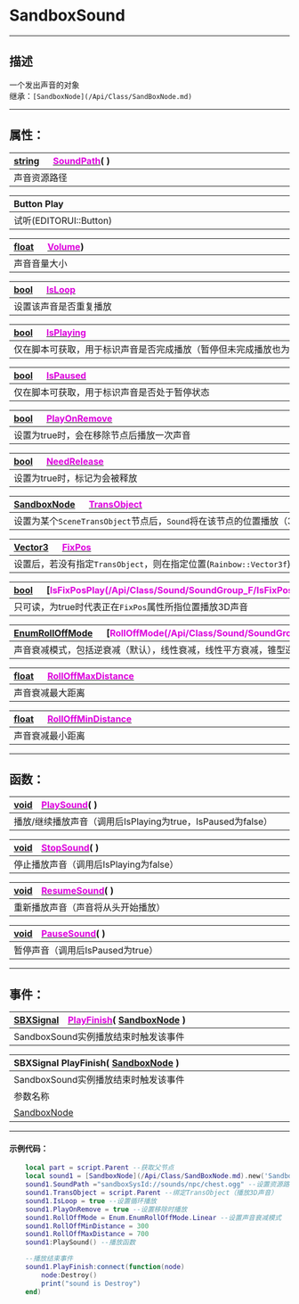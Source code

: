 # SandboxSound
------------------------------------------------------------------------------------------
## 描述

一个发出声音的对象<br>
继承：`[SandboxNode](/Api/Class/SandBoxNode.md)`

------------------------------------------------------------------------------------------
## 属性：

|<div style="width:1125px">[string](/Api/DataType/String.md) &emsp; [<font color="dd00dd">SoundPath</font>](/Api/Class/Sound/SoundGroup_F/SoundPath.md)( )</div>|
|:---|
|声音资源路径|

|<div style="width:1125px">Button Play</div>|
|:---|
|试听(EDITORUI::Button)|

|<div style="width:1125px">[float](/Api/DataType/Float.md) &emsp; [<font color="dd00dd">Volume</font>](/Api/Class/Sound/SoundGroup_F/Volume.md))</div>|
|:---|
|声音音量大小|

|<div style="width:1125px">[bool](/Api/DataType/Bool.md) &emsp; [<font color="dd00dd">IsLoop</font>](/Api/Class/Sound/SoundGroup_F/IsLoop.md)</div>|
|:---|
|设置该声音是否重复播放|

|<div style="width:1125px">[bool](/Api/DataType/Bool.md) &emsp; [<font color="dd00dd">IsPlaying</font>](/Api/Class/Sound/SoundGroup_F/IsPlaying.md)</div>|
|:---|
|仅在脚本可获取，用于标识声音是否完成播放（暂停但未完成播放也为true）|

|<div style="width:1125px">[bool](/Api/DataType/Bool.md) &emsp; [<font color="dd00dd">IsPaused</font>](/Api/Class/Sound/SoundGroup_F/IsPaused.md)</div>|
|:---|
|仅在脚本可获取，用于标识声音是否处于暂停状态|

|<div style="width:1125px">[bool](/Api/DataType/Bool.md) &emsp; [<font color="dd00dd">PlayOnRemove</font>](/Api/Class/Sound/SoundGroup_F/PlayOnRemove.md)</div>|
|:---|
|设置为true时，会在移除节点后播放一次声音|

|<div style="width:1125px">[bool](/Api/DataType/Bool.md) &emsp; [<font color="dd00dd">NeedRelease</font>](/Api/Class/Sound/SoundGroup_F/NeedRelease.md)</div>|
|:---|
|设置为true时，标记为会被释放|

|<div style="width:1125px">[SandboxNode](/Api/Class/SandBoxNode.md) &emsp; [<font color="dd00dd">TransObject</font>](/Api/Class/Sound/SoundGroup_F/TransObject.md)</div>|
|:---|
|设置为某个`SceneTransObject`节点后，`Sound`将在该节点的位置播放（3D声音），若`TransObject`与`FixPos`均未设置，则为全局播放（2D声音）|

|<div style="width:1125px">[Vector3](/Api/DataType/Vector3.md) &emsp; [<font color="dd00dd">FixPos</font>](/Api/Class/Sound/SoundGroup_F/FixPos.md)</div>|
|:---|
|设置后，若没有指定`TransObject`，则在指定位置(`Rainbow::Vector3f`)播放3D声音|

|<div style="width:1125px">[bool](/Api/DataType/Bool.md) &emsp; [<font color="dd00dd">IsFixPosPlay(/Api/Class/Sound/SoundGroup_F/IsFixPosPlay.md)</div>|
|:---|
|只可读，为true时代表正在`FixPos`属性所指位置播放3D声音|

|<div style="width:1125px">[EnumRollOffMode](/Api/Enumerate/Sound/EnumRollOffMode.md) &emsp; [<font color="dd00dd">RollOffMode(/Api/Class/Sound/SoundGroup_F/RollOffMode.md)</div>|
|:---|
|声音衰减模式，包括逆衰减（默认），线性衰减，线性平方衰减，锥型逆衰减模式。见枚举`EnumRollOffMode`|

|<div style="width:1125px">[float](/Api/DataType/Float.md) &emsp; [<font color="dd00dd">RollOffMaxDistance</div>](/Api/Class/Sound/SoundGroup_F/RollOffMaxDistance.md)|
|:---|
|声音衰减最大距离|

|<div style="width:1125px">[float](/Api/DataType/Float.md) &emsp; [<font color="dd00dd">RollOffMinDistance</div>](/Api/Class/Sound/SoundGroup_F/RollOffMinDistance.md)|
|:---|
|声音衰减最小距离|

------------------------------------------------------------------------------------------

## 函数：

|<div style="width:925px">[void](/Api/Parameter/void.md)&emsp;[<font color="dd00dd">PlaySound</font>](/Api/Class/Sound/SoundGroup_F/PlaySound.md)( )</div>|
|:---|
|播放/继续播放声音（调用后IsPlaying为true，IsPaused为false）|


|<div style="width:925px">[void](/Api/Parameter/void.md)&emsp;[<font color="dd00dd">StopSound</font>](/Api/Class/Sound/SoundGroup_F/StopSound.md)( )</div>|
|:---|
|停止播放声音（调用后IsPlaying为false）|



|<div style="width:925px">[void](/Api/Parameter/void.md)&emsp;[<font color="dd00dd">ResumeSound</font>](/Api/Class/Sound/SoundGroup_F/ResumeSound.md)( )</div>|
|:---|
|重新播放声音（声音将从头开始播放）|



|<div style="width:925px">[void](/Api/Parameter/void.md)&emsp;[<font color="dd00dd">PauseSound</font>](/Api/Class/Sound/SoundGroup_F/PauseSound.md)( )</div>|
|:---|
|暂停声音（调用后IsPaused为true）|


------------------------------------------------------------------------------------------
## 事件：

|<div style="width:925px">[SBXSignal](/Api/Parameter/void.md)&emsp;[<font color="dd00dd">PlayFinish</font>](/Api/Class/Sound/SoundGroup_F/PlayFinish.md)( [SandboxNode](/Api/Class/SandBoxNode.md) )</div>|
|:---|
|SandboxSound实例播放结束时触发该事件|

|<div style="width:500px">SBXSignal PlayFinish( [SandboxNode](/Api/Class/SandBoxNode.md) )</div>|<div style="width:100px"></div>|<div style="width:45px"></div>|<div style="width:400px"></div>|
|:---|:---|:---|:---|
|SandboxSound实例播放结束时触发该事件||||
|参数名称|类别|默认|描述|
|[SandboxNode](/Api/Class/SandBoxNode.md)|[SandboxNode](/Api/Class/SandBoxNode.md)||播放动画的节点|

------------------------------------------------------------------------------------------
#### 示例代码：

```lua
	local part = script.Parent --获取父节点
	local sound1 = [SandboxNode](/Api/Class/SandBoxNode.md).new('SandboxSound', part) --创建Sound节点
	sound1.SoundPath ="sandboxSysId://sounds/npc/chest.ogg" --设置资源路径
	sound1.TransObject = script.Parent --绑定TransObject（播放3D声音）
	sound1.IsLoop = true --设置循环播放
	sound1.PlayOnRemove = true --设置移除时播放
	sound1.RollOffMode = Enum.EnumRollOffMode.Linear --设置声音衰减模式
	sound1.RollOffMinDistance = 300
	sound1.RollOffMaxDistance = 700
	sound1:PlaySound() --播放函数

	--播放结束事件
	sound1.PlayFinish:connect(function(node) 
	    node:Destroy()
	    print("sound is Destroy")
	end)
```